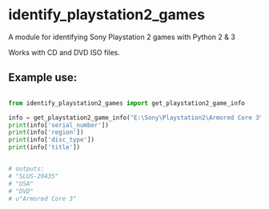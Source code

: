 identify_playstation2_games
==========

A module for identifying Sony Playstation 2 games with Python 2 &amp; 3

Works with CD and DVD ISO files.


Example use:
-----
~~~python

from identify_playstation2_games import get_playstation2_game_info

info = get_playstation2_game_info("E:\Sony\Playstation2\Armored Core 3\Armored Core 3.iso")
print(info['serial_number'])
print(info['region'])
print(info['disc_type'])
print(info['title'])


# outputs:
# "SLUS-20435"
# "USA"
# "DVD"
# u"Armored Core 3"
~~~



